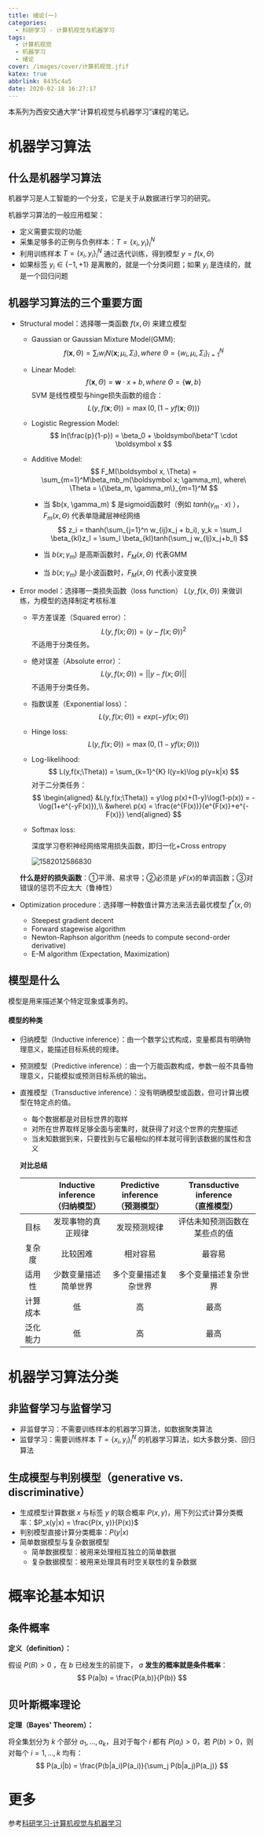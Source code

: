 ```yaml
---
title: 绪论(一)
categories:
  - 科研学习 - 计算机视觉与机器学习
tags:
  - 计算机视觉
  - 机器学习
  - 绪论
cover: /images/cover/计算机视觉.jfif
katex: true
abbrlink: 8435c4a5
date: 2020-02-18 16:27:17
---
```



本系列为西安交通大学“计算机视觉与机器学习”课程的笔记。

# 机器学习算法

## 什么是机器学习算法

机器学习是人工智能的一个分支，它是关于从数据进行学习的研究。

机器学习算法的一般应用框架：

- 定义需要实现的功能
- 采集足够多的正例与负例样本：$T=\{x_i, y_i\}_l^N$
- 利用训练样本 $T=\{x_i, y_i\}_l^N$ 通过迭代训练，得到模型 $y = f(x, \Theta)$
- 如果标签 $y_i \in \{-1, +1\}$ 是离散的，就是一个分类问题；如果 $y_i$ 是连续的，就是一个回归问题

## 机器学习算法的三个重要方面

- Structural model：选择哪一类函数 $f(x, \Theta)$ 来建立模型

  - Gaussian or Gaussian Mixture Model(GMM):
    $$
    f(\boldsymbol x, \Theta) = \sum_i{w_iN(\boldsymbol x; \mu_i, \Sigma_i)}, where\ \Theta = \{w_i, \mu_i, \Sigma_i\}_{i=1}^N
    $$

  - Linear Model:
    $$
    f(\boldsymbol x,\Theta) = \boldsymbol w\cdot x+b, where\ \Theta = \{\boldsymbol w,b\}
    $$
    SVM 是线性模型与hinge损失函数的组合：
    $$
    L(y,f(\boldsymbol x;\Theta)) = \max(0,(1-yf(\boldsymbol x;\Theta)))
    $$

  - Logistic Regression Model:
    $$
    ln(\frac{p}{1-p}) = \beta_0 + \boldsymbol\beta^T \cdot \boldsymbol x
    $$

  - Additive Model:
    $$
    F_M(\boldsymbol x, \Theta) = \sum_{m=1}^M\beta_mb_m(\boldsymbol x; \gamma_m), where\ \Theta = \{\beta_m, \gamma_m\}_{m=1}^M
    $$

    - 当 $b(x, \gamma_m) $ 是sigmoid函数时（例如 $tanh(\gamma_m \cdot x)$ ），$F_m(x, \Theta)$ 代表单隐藏层神经网络
      $$
      z_i = thanh(\sum_{j=1}^n w_{ij}x_j + b_i), y_k = \sum_l \beta_{kl}z_l = \sum_l \beta_{kl}tanh(\sum_j w_{lj}x_j+b_l)
      $$

    - 当 $b(x; \gamma_m)$ 是高斯函数时，$F_M(x,\Theta)$ 代表GMM
    - 当 $b(x; \gamma_m)$ 是小波函数时，$F_M(x,\Theta)$ 代表小波变换

- Error model：选择哪一类损失函数（loss function） $L(y, f(x, \Theta))$ 来做训练，为模型的选择制定考核标准

  - 平方差误差（Squared error）：
    $$
    L(y,f(x;\Theta)) = (y-f(x;\Theta))^2
    $$
    不适用于分类任务。

  - 绝对误差（Absolute error）：
    $$
    L(y,f(x;\Theta)) = ||y-f(x;\Theta)||
    $$
    不适用于分类任务。

  - 指数误差（Exponential loss）：
    $$
    L(y,f(x;\Theta)) = exp(-yf(x;\Theta))
    $$

  - Hinge loss:
    $$
    L(y,f(x;\Theta)) = \max(0, (1-yf(x;\Theta)))
    $$

  - Log-likelihood:
    $$
    L(y,f(x;\Theta)) = \sum_{k=1}^{K} I(y=k)\log p(y=k|x)
    $$
    对于二分类任务：
    $$
    \begin{aligned}
    &L(y,f(x;\Theta)) = y\log p(x)+(1-y)\log(1-p(x)) = -\log(1+e^{-yF(x)}),\\
    &where\ p(x) = \frac{e^{F(x)}}{e^{F(x)}+e^{-F(x)}}
    \end{aligned}
    $$

  - Softmax loss:

    深度学习卷积神经网络常用损失函数，即归一化+Cross entropy

    ![1582012586830](/images/cvml-绪论-一/1582012586830.png)

  **什么是好的损失函数**：①平滑、易求导；②必须是 $yF(x)$的单调函数；③对错误的惩罚不应太大（鲁棒性）

- Optimization procedure：选择哪一种数值计算方法来活去最优模型 $f^*(x, \Theta)$

  - Steepest gradient decent
  - Forward stagewise algorithm
  - Newton-Raphson algorithm (needs to compute second-order derivative)
  - E-M algorithm (Expectation, Maximization)

## 模型是什么

模型是用来描述某个特定现象或事务的。

#### 模型的种类

- 归纳模型（Inductive inference）：由一个数学公式构成，变量都具有明确物理意义，能描述目标系统的规律。

- 预测模型（Predictive inference）：由一个万能函数构成，参数一般不具备物理意义，只能模拟或预测目标系统的输出。

- 直推模型（Transductive inference）：没有明确模型或函数，但可计算出模型在特定点的值。

  - 每个数据都是对目标世界的取样
  - 对所在世界取样足够全面与密集时，就获得了对这个世界的完整描述
  - 当未知数据到来，只要找到与它最相似的样本就可得到该数据的属性和含义

  **对比总结**

  |          | Inductive inference<br />（归纳模型） | Predictive inference<br />（预测模型） | Transductive inference<br />（直推模型） |
  | :------: | :-----------------------------------: | :------------------------------------: | :--------------------------------------: |
  |   目标   |          发现事物的真正规律           |              发现预测规律              |       评估未知预测函数在某些点的值       |
  |  复杂度  |               比较困难                |                相对容易                |                  最容易                  |
  |  适用性  |         少数变量描述简单世界          |          多个变量描述复杂世界          |           多个变量描述复杂世界           |
  | 计算成本 |                  低                   |                   高                   |                   最高                   |
  | 泛化能力 |                  低                   |                   高                   |                   最高                   |

# 机器学习算法分类

## 非监督学习与监督学习

- 非监督学习：不需要训练样本的机器学习算法，如数据聚类算法
- 监督学习：需要训练样本 $T=\{x_i, y_i\}_l^N$ 的机器学习算法，如大多数分类、回归算法

## 生成模型与判别模型（generative vs. discriminative）

- 生成模型计算数据 $x$ 与标签 $y$ 的联合概率 $P(x, y)$，用下列公式计算分类概率：$P_x(y|x) = \frac{P(x, y)}{P(x)}$
- 判别模型直接计算分类概率：$P(y|x)$
- 简单数据模型与复杂数据模型
  - 简单数据模型：被用来处理相互独立的简单数据
  - 复杂数据模型：被用来处理具有时空关联性的复杂数据

# 概率论基本知识

## 条件概率

**定义（definition）：**

假设 $P(B)>0$ ，在 $b$ 已经发生的前提下， $a$ **发生的概率就是条件概率**：
$$
P(a|b) = \frac{P(a,b)}{P(b)}
$$

## 贝叶斯概率理论

**定理（Bayes' Theorem）：**

将全集划分为 $k$ 个部分 $a_1,...,a_k$，且对于每个 $i$ 都有 $P(a_i)>0$，若 $P(b) > 0$，则对每个 $i=1,...,k$ 均有：
$$
P(a_i|b) = \frac{P(b|a_i)P(a_i)}{\sum_j P(b|a_j)P(a_j)}
$$

# 更多

参考[科研学习-计算机视觉与机器学习](/categories/科研学习-计算机视觉与机器学习/)
